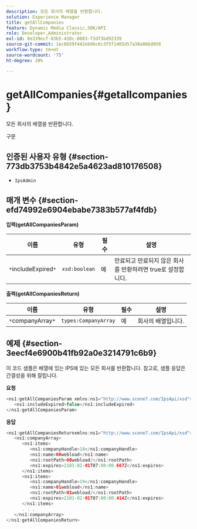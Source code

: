 ```yaml
---
description: 모든 회사의 배열을 반환합니다.
solution: Experience Manager
title: getAllCompanies
feature: Dynamic Media Classic,SDK/API
role: Developer,Administrator
exl-id: 0e339ecf-83b5-410c-8683-f3d73bd92339
source-git-commit: 1ec8b59f442eb96c6c3f5f1405d57a38a86bd056
workflow-type: tm+mt
source-wordcount: '75'
ht-degree: 20%

---
```


# getAllCompanies{#getallcompanies}

모든 회사의 배열을 반환합니다.

구문

## 인증된 사용자 유형 {#section-773db3753b4842e5a4623ad810176508}

* `IpsAdmin`

## 매개 변수 {#section-efd74992e6904ebabe7383b577af4fdb}

**입력(getAllCompaniesParam)**

| 이름 | 유형 | 필수 | 설명 |
|---|---|---|---|
| `*`includeExpired`*` | `xsd:boolean` | 예 | 만료되고 만료되지 않은 회사를 반환하려면 true로 설정합니다. |

**출력(getAllCompaniesReturn)**

| 이름 | 유형 | 필수 | 설명 |
|---|---|---|---|
| `*`companyArray`*` | `types:CompanyArray` | 예 | 회사의 배열입니다. |

## 예제 {#section-3eecf4e6900b41fb92a0e3214791c6b9}

이 코드 샘플은 배열에 있는 IPS에 있는 모든 회사를 반환합니다. 참고로, 샘플 응답은 간결성을 위해 잘립니다.

**요청**

```java
<ns1:getAllCompaniesParam xmlns:ns1="http://www.scene7.com/IpsApi/xsd">
   <ns1:includeExpired>false</ns1:includeExpired>
</ns1:getAllCompaniesParam>
```

**응답**

```java
<ns1:getAllCompaniesReturnxmlns:ns1="http://www.scene7.com/IpsApi/xsd">
   <ns1:companyArray>
      <ns1:items>
         <ns1:companyHandle>18</ns1:companyHandle>
         <ns1:name>00webload</ns1:name>
         <ns1:rootPath>00webload/</ns1:rootPath>
         <ns1:expires>2101-02-01T07:00:00.667Z</ns1:expires>
      </ns1:items>
      <ns1:items>
         <ns1:companyHandle>19</ns1:companyHandle>
         <ns1:name>01webload</ns1:name>
         <ns1:rootPath>01webload/</ns1:rootPath>
         <ns1:expires>2101-02-01T07:00:00.414Z</ns1:expires>
      </ns1:items>
      . . .
   </ns1:companyArray>
</ns1:getAllCompaniesReturn>
```
